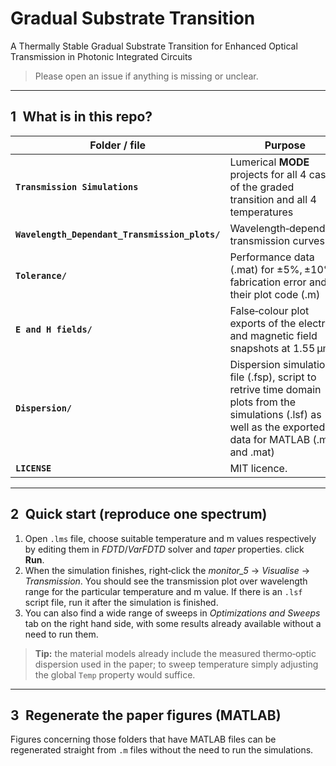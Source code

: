# Gradual Substrate Transition
A Thermally Stable Gradual Substrate Transition for Enhanced Optical Transmission in Photonic Integrated Circuits

> Please open an issue if anything is missing or unclear.

---

## 1 What is in this repo?

| Folder / file | Purpose | Figure(s) |
| -------------- | ------- | -- |
| **`Transmission Simulations`** | Lumerical **MODE** projects for all 4 cases of the graded transition and all 4 temperatures | Fig. 1 & Fig. 6
| **`Wavelength_Dependant_Transmission_plots/`** | Wavelength‑dependent transmission curves | Fig. 3
| **`Tolerance/`** | Performance data (.mat) for ±5%, ±10% fabrication error and their plot code (.m) | Fig. 4
| **`E and H fields/`** | False‑colour plot exports of the electric and magnetic field snapshots at 1.55 µm | Fig. 5
| **`Dispersion/`** | Dispersion simulation file (.fsp), script to retrive time domain plots from the simulations (.lsf) as well as the exported data for MATLAB (.m and .mat) | Fig. 7
| **`LICENSE`** | MIT licence. |



---

## 2 Quick start (reproduce one spectrum)

1. Open `.lms` file, choose suitable temperature and m values respectively by editing them in *FDTD*/*VarFDTD* solver and *taper* properties. click **Run**.  
2. When the simulation finishes, right‑click the *monitor_5* → *Visualise* → *Transmission*. You should see the transmission plot over wavelength range for the particular temperature and m value. If there is an `.lsf` script file, run it after the simulation is finished.
3. You can also find a wide range of sweeps in *Optimizations and Sweeps* tab on the right hand side, with some results already available without a need to run them.
   
> **Tip:** the material models already include the measured thermo‑optic dispersion used in the paper; to sweep temperature simply adjusting the global `Temp` property would suffice.

---

## 3 Regenerate the paper figures (MATLAB)

Figures concerning those folders that have MATLAB files can be regenerated straight from `.m` files without the need to run the simulations.

